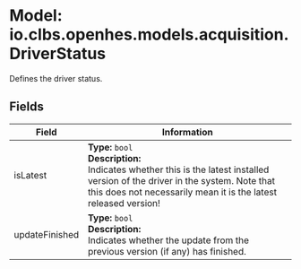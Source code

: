 # Model: io.clbs.openhes.models.acquisition.DriverStatus

Defines the driver status.

## Fields

| Field | Information |
| --- | --- |
| isLatest | <b>Type:</b> `bool`<br><b>Description:</b><br>Indicates whether this is the latest installed version of the driver in the system. Note that this does not necessarily mean it is the latest released version! |
| updateFinished | <b>Type:</b> `bool`<br><b>Description:</b><br>Indicates whether the update from the previous version (if any) has finished. |

